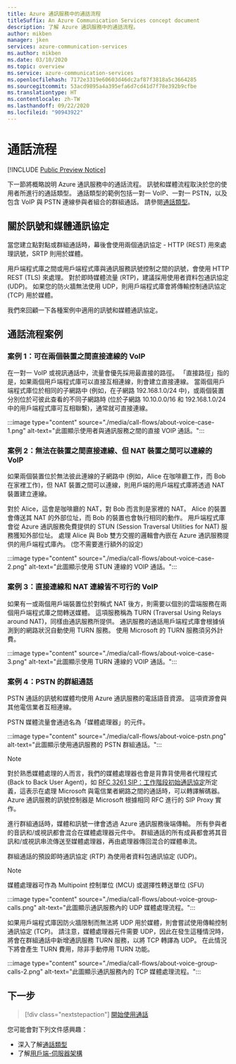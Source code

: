 ```yaml
---
title: Azure 通訊服務中的通話流程
titleSuffix: An Azure Communication Services concept document
description: 了解 Azure 通訊服務中的通話流程。
author: mikben
manager: jken
services: azure-communication-services
ms.author: mikben
ms.date: 03/10/2020
ms.topic: overview
ms.service: azure-communication-services
ms.openlocfilehash: 7172e3319e60603d46dc2af87f3818a5c3664285
ms.sourcegitcommit: 53acd9895a4a395efa6d7cd41d7f78e392b9cfbe
ms.translationtype: HT
ms.contentlocale: zh-TW
ms.lasthandoff: 09/22/2020
ms.locfileid: "90943922"
---
```

# <a name="call-flows"></a>通話流程

[!INCLUDE [Public Preview Notice](../includes/public-preview-include.md)]

下一節將概略說明 Azure 通訊服務中的通話流程。 訊號和媒體流程取決於您的使用者所進行的通話類型。 通話類型的範例包括一對一 VoIP、一對一 PSTN，以及包含 VoIP 與 PSTN 連線參與者組合的群組通話。 請參閱[通話類型](./voice-video-calling/about-call-types.md)。

## <a name="about-signaling-and-media-protocols"></a>關於訊號和媒體通訊協定

當您建立點對點或群組通話時，幕後會使用兩個通訊協定 - HTTP (REST) 用來處理訊號，SRTP 則用於媒體。 

用戶端程式庫之間或用戶端程式庫與通訊服務訊號控制之間的訊號，會使用 HTTP REST (TLS) 來處理。 對於即時媒體流量 (RTP)，建議採用使用者資料包通訊協定 (UDP)。 如果您的防火牆無法使用 UDP，則用戶端程式庫會將傳輸控制通訊協定 (TCP) 用於媒體。 

我們來回顧一下各種案例中適用的訊號和媒體通訊協定。 

## <a name="call-flow-cases"></a>通話流程案例

### <a name="case-1-voip-where-a-direct-connection-between-two-devices-is-possible"></a>案例 1：可在兩個裝置之間直接連線的 VoIP

在一對一 VoIP 或視訊通話中，流量會優先採用最直接的路徑。 「直接路徑」指的是，如果兩個用戶端程式庫可以直接互相連線，則會建立直接連線。 當兩個用戶端程式庫位於相同的子網路中 (例如，在子網路 192.168.1.0/24 中)，或兩個裝置分別位於可彼此查看的不同子網路時 (位於子網路 10.10.0.0/16 和 192.168.1.0/24 中的用戶端程式庫可互相聯繫)，通常就可直接連線。

:::image type="content" source="./media/call-flows/about-voice-case-1.png" alt-text="此圖顯示使用者與通訊服務之間的直接 VOIP 通話。":::

### <a name="case-2-voip-where-a-direct-connection-between-devices-is-not-possible-but-where-connection-between-nat-devices-is-possible"></a>案例 2：無法在裝置之間直接連線、但 NAT 裝置之間可以連線的 VoIP

如果兩個裝置位於無法彼此連線的子網路中 (例如，Alice 在咖啡廳工作，而 Bob 在家裡工作)，但 NAT 裝置之間可以連線，則用戶端的用戶端程式庫將透過 NAT 裝置建立連線。 

對於 Alice，這會是咖啡廳的 NAT，對 Bob 而言則是家裡的 NAT。 Alice 的裝置會傳送其 NAT 的外部位址，而 Bob 的裝置也會執行相同的動作。 用戶端程式庫會從 Azure 通訊服務免費提供的 STUN (Session Traversal Utilities for NAT) 服務獲知外部位址。 處理 Alice 與 Bob 雙方交握的邏輯會內嵌在 Azure 通訊服務提供的用戶端程式庫內。 (您不需要進行額外的設定)

:::image type="content" source="./media/call-flows/about-voice-case-2.png" alt-text="此圖顯示使用 STUN 連線的 VOIP 通話。":::

### <a name="case-3-voip-where-neither-a-direct-nor-nat-connection-is-possible"></a>案例 3：直接連線和 NAT 連線皆不可行的 VoIP

如果有一或兩個用戶端裝置位於對稱式 NAT 後方，則需要以個別的雲端服務在兩個用戶端程式庫之間轉送媒體。 這項服務稱為 TURN (Traversal Using Relays around NAT)，同樣由通訊服務所提供。 通訊服務的通話用戶端程式庫會根據偵測到的網路狀況自動使用 TURN 服務。 使用 Microsoft 的 TURN 服務須另外計費。

:::image type="content" source="./media/call-flows/about-voice-case-3.png" alt-text="此圖顯示使用 TURN 連線的 VOIP 通話。":::
 
### <a name="case-4-group-calls-with-pstn"></a>案例 4：PSTN 的群組通話

PSTN 通話的訊號和媒體均使用 Azure 通訊服務的電話語音資源。 這項資源會與其他電信業者互相連線。

PSTN 媒體流量會通過名為「媒體處理器」的元件。

:::image type="content" source="./media/call-flows/about-voice-pstn.png" alt-text="此圖顯示使用通訊服務的 PSTN 群組通話。":::

> [!NOTE]
> 對於熟悉媒體處理的人而言，我們的媒體處理器也會是背靠背使用者代理程式 (Back to Back User Agent)，如 [RFC 3261 SIP：工作階段初始通訊協定](https://tools.ietf.org/html/rfc3261)所定義，這表示在處理 Microsoft 與電信業者網路之間的通話時，可以轉譯解碼器。 Azure 通訊服務的訊號控制器是 Microsoft 根據相同 RFC 進行的 SIP Proxy 實作。

進行群組通話時，媒體和訊號一律會透過 Azure 通訊服務後端傳輸。 所有參與者的音訊和/或視訊都會混合在媒體處理器元件中。 群組通話的所有成員都會將其音訊和/或視訊串流傳送至媒體處理器，再由處理器傳回混合的媒體串流。

群組通話的預設即時通訊協定 (RTP) 為使用者資料包通訊協定 (UDP)。

> [!NOTE]
> 媒體處理器可作為 Multipoint 控制單位 (MCU) 或選擇性轉送單位 (SFU)

:::image type="content" source="./media/call-flows/about-voice-group-calls.png" alt-text="此圖顯示通訊服務內的 UDP 媒體處理流程。":::

如果用戶端程式庫因防火牆限制而無法將 UDP 用於媒體，則會嘗試使用傳輸控制通訊協定 (TCP)。 請注意，媒體處理器元件需要 UDP，因此在發生這種情況時，將會在群組通話中新增通訊服務 TURN 服務，以將 TCP 轉譯為 UDP。 在此情況下將會產生 TURN 費用，除非手動停用 TURN 功能。

:::image type="content" source="./media/call-flows/about-voice-group-calls-2.png" alt-text="此圖顯示通訊服務內的 TCP 媒體處理流程。":::

## <a name="next-steps"></a>下一步

> [!div class="nextstepaction"]
> [開始使用通話](../quickstarts/voice-video-calling/getting-started-with-calling.md)

您可能會對下列文件感興趣：

- 深入了解[通話類型](../concepts/voice-video-calling/about-call-types.md)
- 了解[用戶端-伺服器架構](./client-and-server-architecture.md)
